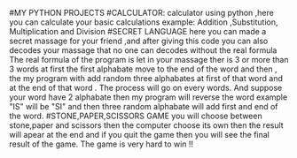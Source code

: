 #MY PYTHON PROJECTS
#CALCULATOR:
calculator using python ,here you can calculate your basic calculations example: Addition ,Substitution, Multiplication and Division
#SECRET LANGUAGE
here you can made a secret massage for your friend ,and after giving this code you can also decodes your massage that no one can decodes without the real formula
The real formula of the program is let in your massage ther is 3 or more than 3 words at first the first alphabate move to the end of the word and then , the my 
program with add random three alphabates at first of that word and at the end of that word . The process will go on every words.
And suppose your word have 2 alphabate then my program will reverse the word example "IS" will be "SI" and then three random alphabate will add first and end of the word.
#STONE,PAPER,SCISSORS GAME
you will choose between stone,paper and scissors then the computer choose its own then the result will apear at the end and if you quit the game then you will see the final
result of the game.
The game is very hard to win !!

